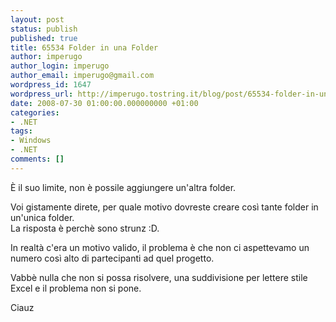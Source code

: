 ```yaml
---
layout: post
status: publish
published: true
title: 65534 Folder in una Folder
author: imperugo
author_login: imperugo
author_email: imperugo@gmail.com
wordpress_id: 1647
wordpress_url: http://imperugo.tostring.it/blog/post/65534-folder-in-una-folder/
date: 2008-07-30 01:00:00.000000000 +01:00
categories:
- .NET
tags:
- Windows
- .NET
comments: []
---
```

<p><span>&Egrave;&nbsp;il suo limite, non &egrave; possile aggiungere un'altra folder. </span></p>
<p>Voi gistamente direte, per quale motivo dovreste creare cos&igrave; tante folder in un'unica folder. <br />
La risposta &egrave; perch&egrave; sono strunz :D.</p>
<p>In realt&agrave; c'era un motivo valido, il problema &egrave; che non ci aspettevamo un numero cos&igrave; alto di partecipanti ad quel progetto.</p>
<p>Vabb&egrave; nulla che non si possa risolvere, una suddivisione per lettere stile Excel e il problema non si pone.</p>
<p>Ciauz</p>
<p>&nbsp;</p>
